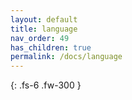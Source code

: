 ```yaml
---
layout: default
title: language
nav_order: 49
has_children: true
permalink: /docs/language
---
```


{: .fs-6 .fw-300 }
